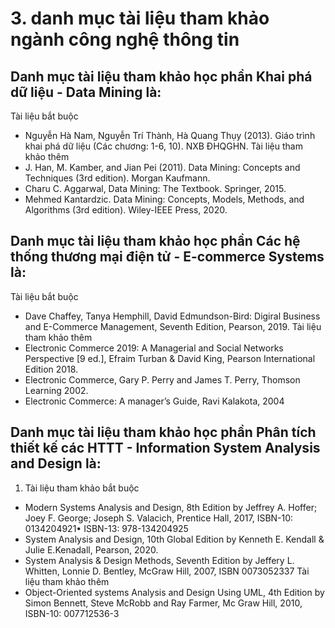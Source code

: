 # 3. danh mục tài liệu tham khảo ngành công nghệ thông tin
## Danh mục tài liệu tham khảo học phần Khai phá dữ liệu - Data Mining là:
Tài liệu bắt buộc
- Nguyễn Hà Nam, Nguyễn Trí Thành, Hà Quang Thụy (2013). Giáo trình khai phá dữ liệu (Các chương: 1-6, 10). NXB ĐHQGHN.
Tài liệu tham khảo thêm
- J. Han, M. Kamber, and Jian Pei (2011). Data Mining: Concepts and Techniques (3rd edition). Morgan Kaufmann.
- Charu C. Aggarwal, Data Mining: The Textbook. Springer, 2015.
- Mehmed Kantardzic. Data Mining: Concepts, Models, Methods, and Algorithms (3rd edition). Wiley-IEEE Press, 2020.
## Danh mục tài liệu tham khảo học phần Các hệ thống thương mại điện tử - E-commerce Systems là:
Tài liệu bắt buộc
- Dave Chaffey, Tanya Hemphill, David Edmundson-Bird: Digiral Business and E-Commerce Management, Seventh Edition, Pearson, 2019.
Tài liệu tham khảo thêm
- Electronic Commerce 2019: A Managerial and Social Networks Perspective [9 ed.], Efraim Turban & David King, Pearson International Edition 2018.
- Electronic Commerce, Gary P. Perry and James T. Perry, Thomson Learning 2002.
- Electronic Commerce: A manager’s Guide, Ravi Kalakota, 2004
## Danh mục tài liệu tham khảo học phần Phân tích thiết kế các HTTT - Information System Analysis and Design là:
1. Tài liệu tham khảo bắt buộc
- Modern Systems Analysis and Design, 8th Edition by Jeffrey A. Hoffer; Joey F. George; Joseph S. Valacich, Prentice Hall, 2017, ISBN-10: 0134204921• ISBN-13: 978-134204925
- System Analysis and Design, 10th Global Edition by Kenneth E. Kendall & Julie E.Kenadall, Pearson, 2020.
- System Analysis & Design Methods, Seventh Edition by Jeffery L. Whitten, Lonnie D. Bentley, McGraw Hill, 2007, ISBN 0073052337
Tài liệu tham khảo thêm
- Object-Oriented systems Analysis and Design Using UML, 4th Edition by Simon Bennett, Steve McRobb and Ray Farmer, Mc Graw Hill, 2010, ISBN-10: 007712536-3

